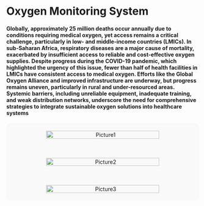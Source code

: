 # Oxygen Monitoring System


#### Globally, approximately 25 million deaths occur annually due to conditions requiring medical oxygen, yet access remains a critical challenge, particularly in low- and middle-income countries (LMICs). In sub-Saharan Africa, respiratory diseases are a major cause of mortality, exacerbated by insufficient access to reliable and cost-effective oxygen supplies. Despite progress during the COVID-19 pandemic, which highlighted the urgency of this issue, fewer than half of health facilities in LMICs have consistent access to medical oxygen. Efforts like the Global Oxygen Alliance and improved infrastructure are underway, but progress remains uneven, particularly in rural and under-resourced areas. Systemic barriers, including unreliable equipment, inadequate training, and weak distribution networks, underscore the need for comprehensive strategies to integrate sustainable oxygen solutions into healthcare systems


<div align="center" style="
  display: flex;
  flex-direction: column;
  gap: 50px; /* Adjust for smaller gaps */
  align-items: center; /* Center aligns images horizontally */
  padding: 20px; /* Adds padding around the container */
  background-color: #f9f9f9; /* Light gray background */
  border-radius: 10px; /* Rounded corners */
">
  <img style="width:80%; max-width: 600px;" src="https://github.com/user-attachments/assets/16c8274f-5153-4cba-9f1c-2e74e46f3c15" alt="Picture1">
  <img style="width:80%; max-width: 600px;" src="https://github.com/user-attachments/assets/cd480333-ef15-43bd-8217-6be3314b580c" alt="Picture2">
  <img style="width:80%; max-width: 600px;" src="https://github.com/user-attachments/assets/d905b14d-83c5-41c3-9fac-5244f5bc281e" alt="Picture3">
</div>
